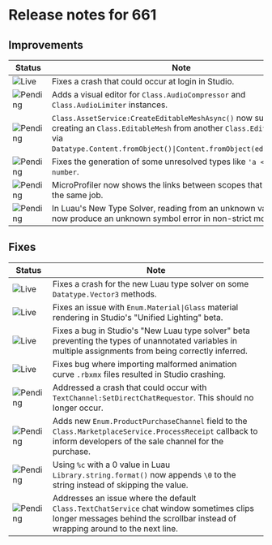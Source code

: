 # Release notes for 661

## Improvements

| Status | Note |
|--------|------|
| ![Live](https://img.shields.io/badge/Live-009E57?style=flat)  | Fixes a crash that could occur at login in Studio. |
| ![Pending](https://img.shields.io/badge/Pending-DEA517?style=flat)  | Adds a visual editor for <code>Class.AudioCompressor</code> and <code>Class.AudioLimiter</code> instances. |
| ![Pending](https://img.shields.io/badge/Pending-DEA517?style=flat)  | <code>Class.AssetService:CreateEditableMeshAsync()</code> now supports creating an <code>Class.EditableMesh</code> from another <code>Class.EditableMesh</code> via <code>Datatype.Content.fromObject()\|Content.fromObject(editableMesh)</code>. |
| ![Pending](https://img.shields.io/badge/Pending-DEA517?style=flat)  | Fixes the generation of some unresolved types like <code>'a <: number</code>. |
| ![Pending](https://img.shields.io/badge/Pending-DEA517?style=flat)  | MicroProfiler now shows the links between scopes that are part of the same job. |
| ![Pending](https://img.shields.io/badge/Pending-DEA517?style=flat)  | In Luau's New Type Solver, reading from an unknown variable will now produce an unknown symbol error in non-strict mode. |
## Fixes

| Status | Note |
|--------|------|
| ![Live](https://img.shields.io/badge/Live-009E57?style=flat)  | Fixes a crash for the new Luau type solver on some <code>Datatype.Vector3</code> methods. |
| ![Live](https://img.shields.io/badge/Live-009E57?style=flat)  | Fixes an issue with <code>Enum.Material\|Glass</code> material rendering in Studio's "Unified Lighting" beta. |
| ![Live](https://img.shields.io/badge/Live-009E57?style=flat)  | Fixes a bug in Studio's "New Luau type solver" beta preventing the types of unannotated variables in multiple assignments from being correctly inferred. |
| ![Live](https://img.shields.io/badge/Live-009E57?style=flat)  | Fixes bug where importing malformed animation curve <code>.rbxmx</code> files resulted in Studio crashing. |
| ![Pending](https://img.shields.io/badge/Pending-DEA517?style=flat)  | Addressed a crash that could occur with <code>TextChannel:SetDirectChatRequestor</code>. This should no longer occur. |
| ![Pending](https://img.shields.io/badge/Pending-DEA517?style=flat)  | Adds new <code>Enum.ProductPurchaseChannel</code> field to the <code>Class.MarketplaceService.ProcessReceipt</code> callback to inform developers of the sale channel for the purchase. |
| ![Pending](https://img.shields.io/badge/Pending-DEA517?style=flat)  | Using <code>%c</code> with a 0 value in Luau <code>Library.string.format()</code> now appends <code>\0</code> to the string instead of skipping the value. |
| ![Pending](https://img.shields.io/badge/Pending-DEA517?style=flat)  | Addresses an issue where the default <code>Class.TextChatService</code> chat window sometimes clips longer messages behind the scrollbar instead of wrapping around to the next line. |
